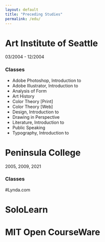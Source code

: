 ```yaml
---
layout: default
title: "Preceding Studies"
permalink: /edu/
---
```

# Art Institute of Seattle
03/2004 - 12/2004
### Classes
* Adobe Photoshop, Introduction to
* Adobe Illustrator, Introduction to
* Analysis of Form
* Art History
* Color Theory [Print]
* Color Theory [Web]
* Design, Introduction to
* Drawing in Perspective
* Literature, Introduction to
* Public Speaking
* Typography, Introduction to


# Peninsula College
2005, 2009, 2021
### Classes



#Lynda.com
# SoloLearn
# MIT Open CourseWare
